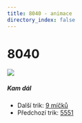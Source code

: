 ```yaml
---
title: 8040 - animace
directory_index: false
---
```


# 8040

![](/animace/img/8040.gif)

##### Kam dál

- Další trik: [9 míčků](9-cascade.html "Další trik 9 míčků")
- Předchozí trik: [5551](5551.html "Předchozí trik 5551")

